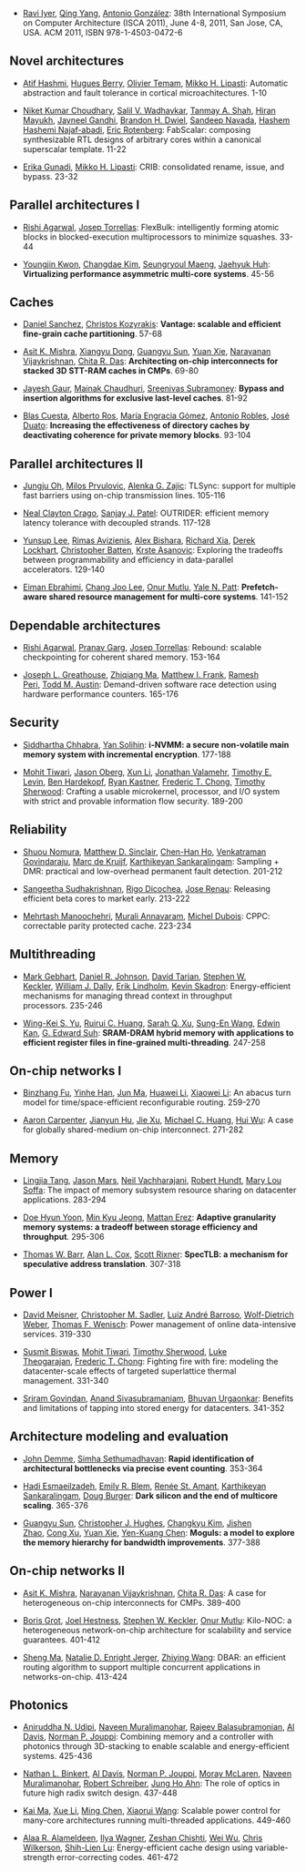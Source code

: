 
- [Ravi Iyer](http://dblp2.uni-trier.de/pers/hd/i/Iyer:Ravi), [Qing Yang](http://dblp2.uni-trier.de/pers/hd/y/Yang:Qing), [Antonio González](http://dblp2.uni-trier.de/pers/hd/g/Gonz=aacute=lez_0001:Antonio):
  38th International Symposium on Computer Architecture (ISCA 2011), June 4-8, 2011, San Jose, CA, USA. ACM 2011, ISBN 978-1-4503-0472-6

## Novel architectures

- [Atif Hashmi](http://dblp2.uni-trier.de/pers/hd/h/Hashmi:Atif), [Hugues Berry](http://dblp2.uni-trier.de/pers/hd/b/Berry:Hugues), [Olivier Temam](http://dblp2.uni-trier.de/pers/hd/t/Temam:Olivier), [Mikko H. Lipasti](http://dblp2.uni-trier.de/pers/hd/l/Lipasti:Mikko_H=):
  Automatic abstraction and fault tolerance in cortical microachitectures. 1-10

- [Niket Kumar Choudhary](http://dblp2.uni-trier.de/pers/hd/c/Choudhary:Niket_Kumar), [Salil V. Wadhavkar](http://dblp2.uni-trier.de/pers/hd/w/Wadhavkar:Salil_V=), [Tanmay A. Shah](http://dblp2.uni-trier.de/pers/hd/s/Shah:Tanmay_A=), [Hiran Mayukh](http://dblp2.uni-trier.de/pers/hd/m/Mayukh:Hiran), [Jayneel Gandhi](http://dblp2.uni-trier.de/pers/hd/g/Gandhi:Jayneel), [Brandon H. Dwiel](http://dblp2.uni-trier.de/pers/hd/d/Dwiel:Brandon_H=), [Sandeep Navada](http://dblp2.uni-trier.de/pers/hd/n/Navada:Sandeep), [Hashem Hashemi Najaf-abadi](http://dblp2.uni-trier.de/pers/hd/n/Najaf=abadi:Hashem_Hashemi), [Eric Rotenberg](http://dblp2.uni-trier.de/pers/hd/r/Rotenberg:Eric):
  FabScalar: composing synthesizable RTL designs of arbitrary cores within a canonical superscalar template. 11-22

- [Erika Gunadi](http://dblp2.uni-trier.de/pers/hd/g/Gunadi:Erika), [Mikko H. Lipasti](http://dblp2.uni-trier.de/pers/hd/l/Lipasti:Mikko_H=):
  CRIB: consolidated rename, issue, and bypass. 23-32

## Parallel architectures I

- [Rishi Agarwal](http://dblp2.uni-trier.de/pers/hd/a/Agarwal:Rishi), [Josep Torrellas](http://dblp2.uni-trier.de/pers/hd/t/Torrellas:Josep):
  FlexBulk: intelligently forming atomic blocks in blocked-execution multiprocessors to minimize squashes. 33-44

- [Youngjin Kwon](http://dblp2.uni-trier.de/pers/hd/k/Kwon:Youngjin), [Changdae Kim](http://dblp2.uni-trier.de/pers/hd/k/Kim:Changdae), [Seungryoul Maeng](http://dblp2.uni-trier.de/pers/hd/m/Maeng:Seungryoul), [Jaehyuk Huh](http://dblp2.uni-trier.de/pers/hd/h/Huh:Jaehyuk):
  **Virtualizing performance asymmetric multi-core systems**. 45-56

## Caches

- [Daniel Sanchez](http://dblp2.uni-trier.de/pers/hd/s/Sanchez:Daniel), [Christos Kozyrakis](http://dblp2.uni-trier.de/pers/hd/k/Kozyrakis:Christos):
  **Vantage: scalable and efficient fine-grain cache partitioning**. 57-68

- [Asit K. Mishra](http://dblp2.uni-trier.de/pers/hd/m/Mishra:Asit_K=), [Xiangyu Dong](http://dblp2.uni-trier.de/pers/hd/d/Dong:Xiangyu), [Guangyu Sun](http://dblp2.uni-trier.de/pers/hd/s/Sun:Guangyu), [Yuan Xie](http://dblp2.uni-trier.de/pers/hd/x/Xie_0001:Yuan), [Narayanan Vijaykrishnan](http://dblp2.uni-trier.de/pers/hd/v/Vijaykrishnan:Narayanan), [Chita R. Das](http://dblp2.uni-trier.de/pers/hd/d/Das:Chita_R=):
  **Architecting on-chip interconnects for stacked 3D STT-RAM caches in CMPs**. 69-80

- [Jayesh Gaur](http://dblp2.uni-trier.de/pers/hd/g/Gaur:Jayesh), [Mainak Chaudhuri](http://dblp2.uni-trier.de/pers/hd/c/Chaudhuri:Mainak), [Sreenivas Subramoney](http://dblp2.uni-trier.de/pers/hd/s/Subramoney:Sreenivas):
  **Bypass and insertion algorithms for exclusive last-level caches**. 81-92

- [Blas Cuesta](http://dblp2.uni-trier.de/pers/hd/c/Cuesta:Blas), [Alberto Ros](http://dblp2.uni-trier.de/pers/hd/r/Ros:Alberto), [María Engracia Gómez](http://dblp2.uni-trier.de/pers/hd/g/G=oacute=mez:Mar=iacute=a_Engracia), [Antonio Robles](http://dblp2.uni-trier.de/pers/hd/r/Robles:Antonio), [José Duato](http://dblp2.uni-trier.de/pers/hd/d/Duato:Jos=eacute=):
  **Increasing the effectiveness of directory caches by deactivating coherence for private memory blocks**. 93-104

## Parallel architectures II

- [Jungju Oh](http://dblp2.uni-trier.de/pers/hd/o/Oh:Jungju), [Milos Prvulovic](http://dblp2.uni-trier.de/pers/hd/p/Prvulovic:Milos), [Alenka G. Zajic](http://dblp2.uni-trier.de/pers/hd/z/Zajic:Alenka_G=):
  TLSync: support for multiple fast barriers using on-chip transmission lines. 105-116

- [Neal Clayton Crago](http://dblp2.uni-trier.de/pers/hd/c/Crago:Neal_Clayton), [Sanjay J. Patel](http://dblp2.uni-trier.de/pers/hd/p/Patel:Sanjay_J=):
  OUTRIDER: efficient memory latency tolerance with decoupled strands. 117-128

- [Yunsup Lee](http://dblp2.uni-trier.de/pers/hd/l/Lee:Yunsup), [Rimas Avizienis](http://dblp2.uni-trier.de/pers/hd/a/Avizienis:Rimas), [Alex Bishara](http://dblp2.uni-trier.de/pers/hd/b/Bishara:Alex), [Richard Xia](http://dblp2.uni-trier.de/pers/hd/x/Xia:Richard), [Derek Lockhart](http://dblp2.uni-trier.de/pers/hd/l/Lockhart:Derek), [Christopher Batten](http://dblp2.uni-trier.de/pers/hd/b/Batten:Christopher), [Krste Asanovic](http://dblp2.uni-trier.de/pers/hd/a/Asanovic:Krste):
  Exploring the tradeoffs between programmability and efficiency in data-parallel accelerators. 129-140

- [Eiman Ebrahimi](http://dblp2.uni-trier.de/pers/hd/e/Ebrahimi:Eiman), [Chang Joo Lee](http://dblp2.uni-trier.de/pers/hd/l/Lee:Chang_Joo), [Onur Mutlu](http://dblp2.uni-trier.de/pers/hd/m/Mutlu:Onur), [Yale N. Patt](http://dblp2.uni-trier.de/pers/hd/p/Patt:Yale_N=):
  **Prefetch-aware shared resource management for multi-core systems**. 141-152

## Dependable architectures

- [Rishi Agarwal](http://dblp2.uni-trier.de/pers/hd/a/Agarwal:Rishi), [Pranav Garg](http://dblp2.uni-trier.de/pers/hd/g/Garg_0001:Pranav), [Josep Torrellas](http://dblp2.uni-trier.de/pers/hd/t/Torrellas:Josep):
  Rebound: scalable checkpointing for coherent shared memory. 153-164

- [Joseph L. Greathouse](http://dblp2.uni-trier.de/pers/hd/g/Greathouse:Joseph_L=), [Zhiqiang Ma](http://dblp2.uni-trier.de/pers/hd/m/Ma:Zhiqiang), [Matthew I. Frank](http://dblp2.uni-trier.de/pers/hd/f/Frank:Matthew_I=), [Ramesh Peri](http://dblp2.uni-trier.de/pers/hd/p/Peri:Ramesh), [Todd M. Austin](http://dblp2.uni-trier.de/pers/hd/a/Austin:Todd_M=):
  Demand-driven software race detection using hardware performance counters. 165-176

## Security

- [Siddhartha Chhabra](http://dblp2.uni-trier.de/pers/hd/c/Chhabra:Siddhartha), [Yan Solihin](http://dblp2.uni-trier.de/pers/hd/s/Solihin:Yan):
  **i-NVMM: a secure non-volatile main memory system with incremental encryption**. 177-188

- [Mohit Tiwari](http://dblp2.uni-trier.de/pers/hd/t/Tiwari:Mohit), [Jason Oberg](http://dblp2.uni-trier.de/pers/hd/o/Oberg:Jason), [Xun Li](http://dblp2.uni-trier.de/pers/hd/l/Li_0001:Xun), [Jonathan Valamehr](http://dblp2.uni-trier.de/pers/hd/v/Valamehr:Jonathan), [Timothy E. Levin](http://dblp2.uni-trier.de/pers/hd/l/Levin:Timothy_E=), [Ben Hardekopf](http://dblp2.uni-trier.de/pers/hd/h/Hardekopf:Ben), [Ryan Kastner](http://dblp2.uni-trier.de/pers/hd/k/Kastner:Ryan), [Frederic T. Chong](http://dblp2.uni-trier.de/pers/hd/c/Chong:Frederic_T=), [Timothy Sherwood](http://dblp2.uni-trier.de/pers/hd/s/Sherwood:Timothy):
  Crafting a usable microkernel, processor, and I/O system with strict and provable information flow security. 189-200

## Reliability

- [Shuou Nomura](http://dblp2.uni-trier.de/pers/hd/n/Nomura:Shuou), [Matthew D. Sinclair](http://dblp2.uni-trier.de/pers/hd/s/Sinclair:Matthew_D=), [Chen-Han Ho](http://dblp2.uni-trier.de/pers/hd/h/Ho:Chen=Han), [Venkatraman Govindaraju](http://dblp2.uni-trier.de/pers/hd/g/Govindaraju:Venkatraman), [Marc de Kruijf](http://dblp2.uni-trier.de/pers/hd/k/Kruijf:Marc_de), [Karthikeyan Sankaralingam](http://dblp2.uni-trier.de/pers/hd/s/Sankaralingam:Karthikeyan):
  Sampling + DMR: practical and low-overhead permanent fault detection. 201-212

- [Sangeetha Sudhakrishnan](http://dblp2.uni-trier.de/pers/hd/s/Sudhakrishnan:Sangeetha), [Rigo Dicochea](http://dblp2.uni-trier.de/pers/hd/d/Dicochea:Rigo), [Jose Renau](http://dblp2.uni-trier.de/pers/hd/r/Renau:Jose):
  Releasing efficient beta cores to market early. 213-222

- [Mehrtash Manoochehri](http://dblp2.uni-trier.de/pers/hd/m/Manoochehri:Mehrtash), [Murali Annavaram](http://dblp2.uni-trier.de/pers/hd/a/Annavaram:Murali), [Michel Dubois](http://dblp2.uni-trier.de/pers/hd/d/Dubois:Michel):
  CPPC: correctable parity protected cache. 223-234

## Multithreading

- [Mark Gebhart](http://dblp2.uni-trier.de/pers/hd/g/Gebhart:Mark), [Daniel R. Johnson](http://dblp2.uni-trier.de/pers/hd/j/Johnson:Daniel_R=), [David Tarjan](http://dblp2.uni-trier.de/pers/hd/t/Tarjan:David), [Stephen W. Keckler](http://dblp2.uni-trier.de/pers/hd/k/Keckler:Stephen_W=), [William J. Dally](http://dblp2.uni-trier.de/pers/hd/d/Dally:William_J=), [Erik Lindholm](http://dblp2.uni-trier.de/pers/hd/l/Lindholm:Erik), [Kevin Skadron](http://dblp2.uni-trier.de/pers/hd/s/Skadron:Kevin):
  Energy-efficient mechanisms for managing thread context in throughput processors. 235-246

- [Wing-Kei S. Yu](http://dblp2.uni-trier.de/pers/hd/y/Yu:Wing=Kei_S=), [Ruirui C. Huang](http://dblp2.uni-trier.de/pers/hd/h/Huang:Ruirui_C=), [Sarah Q. Xu](http://dblp2.uni-trier.de/pers/hd/x/Xu:Sarah_Q=), [Sung-En Wang](http://dblp2.uni-trier.de/pers/hd/w/Wang:Sung=En), [Edwin Kan](http://dblp2.uni-trier.de/pers/hd/k/Kan:Edwin), [G. Edward Suh](http://dblp2.uni-trier.de/pers/hd/s/Suh:G=_Edward):
  **SRAM-DRAM hybrid memory with applications to efficient register files in fine-grained multi-threading**. 247-258

## On-chip networks I

- [Binzhang Fu](http://dblp2.uni-trier.de/pers/hd/f/Fu:Binzhang), [Yinhe Han](http://dblp2.uni-trier.de/pers/hd/h/Han:Yinhe), [Jun Ma](http://dblp2.uni-trier.de/pers/hd/m/Ma:Jun), [Huawei Li](http://dblp2.uni-trier.de/pers/hd/l/Li:Huawei), [Xiaowei Li](http://dblp2.uni-trier.de/pers/hd/l/Li_0001:Xiaowei):
  An abacus turn model for time/space-efficient reconfigurable routing. 259-270

- [Aaron Carpenter](http://dblp2.uni-trier.de/pers/hd/c/Carpenter:Aaron), [Jianyun Hu](http://dblp2.uni-trier.de/pers/hd/h/Hu:Jianyun), [Jie Xu](http://dblp2.uni-trier.de/pers/hd/x/Xu:Jie), [Michael C. Huang](http://dblp2.uni-trier.de/pers/hd/h/Huang:Michael_C=), [Hui Wu](http://dblp2.uni-trier.de/pers/hd/w/Wu:Hui):
  A case for globally shared-medium on-chip interconnect. 271-282

## Memory

- [Lingjia Tang](http://dblp2.uni-trier.de/pers/hd/t/Tang:Lingjia), [Jason Mars](http://dblp2.uni-trier.de/pers/hd/m/Mars:Jason), [Neil Vachharajani](http://dblp2.uni-trier.de/pers/hd/v/Vachharajani:Neil), [Robert Hundt](http://dblp2.uni-trier.de/pers/hd/h/Hundt:Robert), [Mary Lou Soffa](http://dblp2.uni-trier.de/pers/hd/s/Soffa:Mary_Lou):
  The impact of memory subsystem resource sharing on datacenter applications. 283-294

- [Doe Hyun Yoon](http://dblp2.uni-trier.de/pers/hd/y/Yoon:Doe_Hyun), [Min Kyu Jeong](http://dblp2.uni-trier.de/pers/hd/j/Jeong:Min_Kyu), [Mattan Erez](http://dblp2.uni-trier.de/pers/hd/e/Erez:Mattan):
  **Adaptive granularity memory systems: a tradeoff between storage efficiency and throughput**. 295-306

- [Thomas W. Barr](http://dblp2.uni-trier.de/pers/hd/b/Barr:Thomas_W=), [Alan L. Cox](http://dblp2.uni-trier.de/pers/hd/c/Cox:Alan_L=), [Scott Rixner](http://dblp2.uni-trier.de/pers/hd/r/Rixner:Scott):
  **SpecTLB: a mechanism for speculative address translation**. 307-318

## Power I

- [David Meisner](http://dblp2.uni-trier.de/pers/hd/m/Meisner:David), [Christopher M. Sadler](http://dblp2.uni-trier.de/pers/hd/s/Sadler:Christopher_M=), [Luiz André Barroso](http://dblp2.uni-trier.de/pers/hd/b/Barroso:Luiz_Andr=eacute=), [Wolf-Dietrich Weber](http://dblp2.uni-trier.de/pers/hd/w/Weber:Wolf=Dietrich), [Thomas F. Wenisch](http://dblp2.uni-trier.de/pers/hd/w/Wenisch:Thomas_F=):
  Power management of online data-intensive services. 319-330

- [Susmit Biswas](http://dblp2.uni-trier.de/pers/hd/b/Biswas:Susmit), [Mohit Tiwari](http://dblp2.uni-trier.de/pers/hd/t/Tiwari:Mohit), [Timothy Sherwood](http://dblp2.uni-trier.de/pers/hd/s/Sherwood:Timothy), [Luke Theogarajan](http://dblp2.uni-trier.de/pers/hd/t/Theogarajan:Luke), [Frederic T. Chong](http://dblp2.uni-trier.de/pers/hd/c/Chong:Frederic_T=):
  Fighting fire with fire: modeling the datacenter-scale effects of targeted superlattice thermal management. 331-340

- [Sriram Govindan](http://dblp2.uni-trier.de/pers/hd/g/Govindan:Sriram), [Anand Sivasubramaniam](http://dblp2.uni-trier.de/pers/hd/s/Sivasubramaniam:Anand), [Bhuvan Urgaonkar](http://dblp2.uni-trier.de/pers/hd/u/Urgaonkar:Bhuvan):
  Benefits and limitations of tapping into stored energy for datacenters. 341-352

## Architecture modeling and evaluation

- [John Demme](http://dblp2.uni-trier.de/pers/hd/d/Demme:John), [Simha Sethumadhavan](http://dblp2.uni-trier.de/pers/hd/s/Sethumadhavan:Simha):
  **Rapid identification of architectural bottlenecks via precise event counting**. 353-364

- [Hadi Esmaeilzadeh](http://dblp2.uni-trier.de/pers/hd/e/Esmaeilzadeh:Hadi), [Emily R. Blem](http://dblp2.uni-trier.de/pers/hd/b/Blem:Emily_R=), [Renée St. Amant](http://dblp2.uni-trier.de/pers/hd/a/Amant:Ren=eacute=e_St=), [Karthikeyan Sankaralingam](http://dblp2.uni-trier.de/pers/hd/s/Sankaralingam:Karthikeyan), [Doug Burger](http://dblp2.uni-trier.de/pers/hd/b/Burger:Doug):
  **Dark silicon and the end of multicore scaling**. 365-376

- [Guangyu Sun](http://dblp2.uni-trier.de/pers/hd/s/Sun:Guangyu), [Christopher J. Hughes](http://dblp2.uni-trier.de/pers/hd/h/Hughes:Christopher_J=), [Changkyu Kim](http://dblp2.uni-trier.de/pers/hd/k/Kim:Changkyu), [Jishen Zhao](http://dblp2.uni-trier.de/pers/hd/z/Zhao:Jishen), [Cong Xu](http://dblp2.uni-trier.de/pers/hd/x/Xu:Cong), [Yuan Xie](http://dblp2.uni-trier.de/pers/hd/x/Xie_0001:Yuan), [Yen-Kuang Chen](http://dblp2.uni-trier.de/pers/hd/c/Chen:Yen=Kuang):
  **Moguls: a model to explore the memory hierarchy for bandwidth improvements**. 377-388

## On-chip networks II

- [Asit K. Mishra](http://dblp2.uni-trier.de/pers/hd/m/Mishra:Asit_K=), [Narayanan Vijaykrishnan](http://dblp2.uni-trier.de/pers/hd/v/Vijaykrishnan:Narayanan), [Chita R. Das](http://dblp2.uni-trier.de/pers/hd/d/Das:Chita_R=):
  A case for heterogeneous on-chip interconnects for CMPs. 389-400

- [Boris Grot](http://dblp2.uni-trier.de/pers/hd/g/Grot:Boris), [Joel Hestness](http://dblp2.uni-trier.de/pers/hd/h/Hestness:Joel), [Stephen W. Keckler](http://dblp2.uni-trier.de/pers/hd/k/Keckler:Stephen_W=), [Onur Mutlu](http://dblp2.uni-trier.de/pers/hd/m/Mutlu:Onur):
  Kilo-NOC: a heterogeneous network-on-chip architecture for scalability and service guarantees. 401-412

- [Sheng Ma](http://dblp2.uni-trier.de/pers/hd/m/Ma:Sheng), [Natalie D. Enright Jerger](http://dblp2.uni-trier.de/pers/hd/j/Jerger:Natalie_D=_Enright), [Zhiying Wang](http://dblp2.uni-trier.de/pers/hd/w/Wang:Zhiying):
  DBAR: an efficient routing algorithm to support multiple concurrent applications in networks-on-chip. 413-424

## Photonics

- [Aniruddha N. Udipi](http://dblp2.uni-trier.de/pers/hd/u/Udipi:Aniruddha_N=), [Naveen Muralimanohar](http://dblp2.uni-trier.de/pers/hd/m/Muralimanohar:Naveen), [Rajeev Balasubramonian](http://dblp2.uni-trier.de/pers/hd/b/Balasubramonian:Rajeev), [Al Davis](http://dblp2.uni-trier.de/pers/hd/d/Davis:Al), [Norman P. Jouppi](http://dblp2.uni-trier.de/pers/hd/j/Jouppi:Norman_P=):
  Combining memory and a controller with photonics through 3D-stacking to enable scalable and energy-efficient systems. 425-436

- [Nathan L. Binkert](http://dblp2.uni-trier.de/pers/hd/b/Binkert:Nathan_L=), [Al Davis](http://dblp2.uni-trier.de/pers/hd/d/Davis:Al), [Norman P. Jouppi](http://dblp2.uni-trier.de/pers/hd/j/Jouppi:Norman_P=), [Moray McLaren](http://dblp2.uni-trier.de/pers/hd/m/McLaren:Moray), [Naveen Muralimanohar](http://dblp2.uni-trier.de/pers/hd/m/Muralimanohar:Naveen), [Robert Schreiber](http://dblp2.uni-trier.de/pers/hd/s/Schreiber:Robert), [Jung Ho Ahn](http://dblp2.uni-trier.de/pers/hd/a/Ahn:Jung_Ho):
  The role of optics in future high radix switch design. 437-448

- [Kai Ma](http://dblp2.uni-trier.de/pers/hd/m/Ma:Kai), [Xue Li](http://dblp2.uni-trier.de/pers/hd/l/Li:Xue), [Ming Chen](http://dblp2.uni-trier.de/pers/hd/c/Chen_0002:Ming), [Xiaorui Wang](http://dblp2.uni-trier.de/pers/hd/w/Wang:Xiaorui):
  Scalable power control for many-core architectures running multi-threaded applications. 449-460

- [Alaa R. Alameldeen](http://dblp2.uni-trier.de/pers/hd/a/Alameldeen:Alaa_R=), [Ilya Wagner](http://dblp2.uni-trier.de/pers/hd/w/Wagner:Ilya), [Zeshan Chishti](http://dblp2.uni-trier.de/pers/hd/c/Chishti:Zeshan), [Wei Wu](http://dblp2.uni-trier.de/pers/hd/w/Wu:Wei), [Chris Wilkerson](http://dblp2.uni-trier.de/pers/hd/w/Wilkerson:Chris), [Shih-Lien Lu](http://dblp2.uni-trier.de/pers/hd/l/Lu:Shih=Lien):
  Energy-efficient cache design using variable-strength error-correcting codes. 461-472